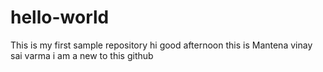 # hello-world
This is my first sample repository
hi good afternoon this is Mantena vinay sai varma
i am a new to this github
